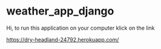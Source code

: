 # weather_app_django
Hi, to run this application on your computer klick on the link

https://dry-headland-24792.herokuapp.com/
